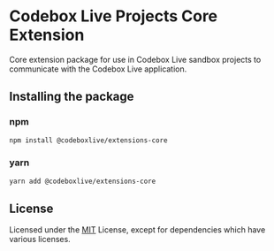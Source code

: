# Codebox Live Projects Core Extension

Core extension package for use in Codebox Live sandbox projects to communicate with the Codebox Live application.

## Installing the package

### npm

```bash
npm install @codeboxlive/extensions-core
```

### yarn

```bash
yarn add @codeboxlive/extensions-core
```

## License

Licensed under the [MIT](LICENSE) License, except for dependencies which have various licenses.
